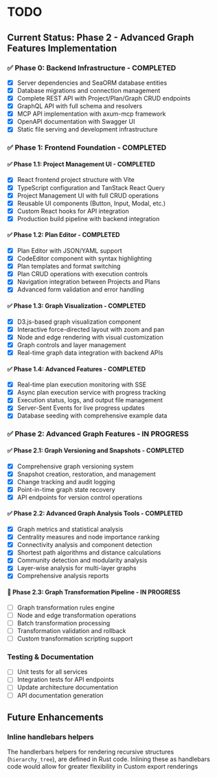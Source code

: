 # TODO

## Current Status: Phase 2 - Advanced Graph Features Implementation

### ✅ Phase 0: Backend Infrastructure - COMPLETED
- [x] Server dependencies and SeaORM database entities
- [x] Database migrations and connection management
- [x] Complete REST API with Project/Plan/Graph CRUD endpoints
- [x] GraphQL API with full schema and resolvers
- [x] MCP API implementation with axum-mcp framework
- [x] OpenAPI documentation with Swagger UI
- [x] Static file serving and development infrastructure

### ✅ Phase 1: Frontend Foundation - COMPLETED

#### ✅ Phase 1.1: Project Management UI - COMPLETED
- [x] React frontend project structure with Vite
- [x] TypeScript configuration and TanStack React Query
- [x] Project Management UI with full CRUD operations
- [x] Reusable UI components (Button, Input, Modal, etc.)
- [x] Custom React hooks for API integration
- [x] Production build pipeline with backend integration

#### ✅ Phase 1.2: Plan Editor - COMPLETED  
- [x] Plan Editor with JSON/YAML support
- [x] CodeEditor component with syntax highlighting
- [x] Plan templates and format switching
- [x] Plan CRUD operations with execution controls
- [x] Navigation integration between Projects and Plans
- [x] Advanced form validation and error handling

#### ✅ Phase 1.3: Graph Visualization - COMPLETED
- [x] D3.js-based graph visualization component
- [x] Interactive force-directed layout with zoom and pan
- [x] Node and edge rendering with visual customization
- [x] Graph controls and layer management
- [x] Real-time graph data integration with backend APIs

#### ✅ Phase 1.4: Advanced Features - COMPLETED
- [x] Real-time plan execution monitoring with SSE
- [x] Async plan execution service with progress tracking
- [x] Execution status, logs, and output file management
- [x] Server-Sent Events for live progress updates
- [x] Database seeding with comprehensive example data

### ✅ Phase 2: Advanced Graph Features - IN PROGRESS

#### ✅ Phase 2.1: Graph Versioning and Snapshots - COMPLETED
- [x] Comprehensive graph versioning system
- [x] Snapshot creation, restoration, and management
- [x] Change tracking and audit logging
- [x] Point-in-time graph state recovery
- [x] API endpoints for version control operations

#### ✅ Phase 2.2: Advanced Graph Analysis Tools - COMPLETED
- [x] Graph metrics and statistical analysis
- [x] Centrality measures and node importance ranking
- [x] Connectivity analysis and component detection
- [x] Shortest path algorithms and distance calculations
- [x] Community detection and modularity analysis
- [x] Layer-wise analysis for multi-layer graphs
- [x] Comprehensive analysis reports

#### 🚧 Phase 2.3: Graph Transformation Pipeline - IN PROGRESS
- [ ] Graph transformation rules engine
- [ ] Node and edge transformation operations
- [ ] Batch transformation processing
- [ ] Transformation validation and rollback
- [ ] Custom transformation scripting support

### Testing & Documentation
- [ ] Unit tests for all services
- [ ] Integration tests for API endpoints
- [ ] Update architecture documentation
- [ ] API documentation generation

## Future Enhancements

### Inline handlebars helpers

The handlerbars helpers for rendering recursive structures (`hierarchy_tree`),
are defined in Rust code. Inlining these as handlebars code would allow for
greater flexibility in Custom export renderings
